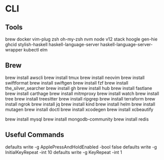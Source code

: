 # CLI

## Tools
brew
docker
vim-plug
zsh
oh-my-zsh 
nvm
node v12
stack
hoogle
gen-hie
ghcid
stylish-haskell
haskell-language-server
haskell-language-server-wrapper
kubectl
elm

## Brew 
brew install awscli
brew install tmux
brew install neovim
brew install swiftformat
brew install swiftgen
brew install fzf
brew install the_silver_searcher
brew install gh
brew install hub
brew install fastlane
brew install carthage
brew install mitmproxy
brew install watch
brew install tree
brew install treesitter
brew install ripgrep
brew install terraform
brew install ngrok
brew install jq
brew install kind
brew install helm
brew install mutagen
brew install doctl
brew install xcodegen
brew install xcbeautify

brew install mysql
brew install mongodb-community
brew install redis

## Useful Commands
defaults write -g ApplePressAndHoldEnabled -bool false
defaults write -g InitialKeyRepeat -int 10
defaults write -g KeyRepeat -int 1
